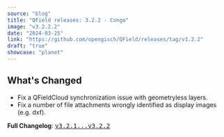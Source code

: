 ```yaml
---
source: "blog"
title: "QField releases: 3.2.2 - Congo"
image: "v3.2.2.2"
date: "2024-03-25"
link: "https://github.com/opengisch/QField/releases/tag/v3.2.2"
draft: "true"
showcase: "planet"
---
```


<h2>What's Changed</h2>
<ul>
<li>Fix a QFieldCloud synchronization issue with geometryless layers.</li>
<li>Fix a number of file attachments wrongly identified as display images (e.g. dxf).</li>
</ul>
<p><strong>Full Changelog</strong>: <a class="commit-link" href="https://github.com/opengisch/QField/compare/v3.2.1...v3.2.2"><tt>v3.2.1...v3.2.2</tt></a></p>
